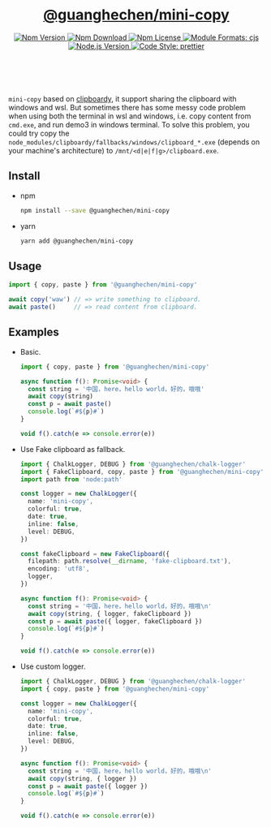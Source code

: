 <header>
  <h1 align="center">
    <a href="https://github.com/guanghechen/node-scaffolds/tree/@guanghechen/mini-copy@5.0.7/packages/mini-copy#readme">@guanghechen/mini-copy</a>
  </h1>
  <div align="center">
    <a href="https://www.npmjs.com/package/@guanghechen/mini-copy">
      <img
        alt="Npm Version"
        src="https://img.shields.io/npm/v/@guanghechen/mini-copy.svg"
      />
    </a>
    <a href="https://www.npmjs.com/package/@guanghechen/mini-copy">
      <img
        alt="Npm Download"
        src="https://img.shields.io/npm/dm/@guanghechen/mini-copy.svg"
      />
    </a>
    <a href="https://www.npmjs.com/package/@guanghechen/mini-copy">
      <img
        alt="Npm License"
        src="https://img.shields.io/npm/l/@guanghechen/mini-copy.svg"
      />
    </a>
    <a href="#install">
      <img
        alt="Module Formats: cjs"
        src="https://img.shields.io/badge/module_formats-cjs-green.svg"
      />
    </a>
    <a href="https://github.com/nodejs/node">
      <img
        alt="Node.js Version"
        src="https://img.shields.io/node/v/@guanghechen/mini-copy"
      />
    </a>
    <a href="https://github.com/prettier/prettier">
      <img
        alt="Code Style: prettier"
        src="https://img.shields.io/badge/code_style-prettier-ff69b4.svg?style=flat-square"
      />
    </a>
  </div>
</header>
<br/>


`mini-copy` based on [clipboardy](https://www.npmjs.com/package/clipboardy), it support sharing the
clipboard with windows and wsl. But sometimes there has some messy code problem when using both the
terminal in wsl and windows, i.e. copy content from `cmd.exe`, and run demo3 in windows terminal.
To solve this problem, you could try copy the `node_modules/clipboardy/fallbacks/windows/clipboard_*.exe`
(depends on your machine's architecture) to `/mnt/<d|e|f|g>/clipboard.exe`.


## Install

* npm

  ```bash
  npm install --save @guanghechen/mini-copy
  ```

* yarn

  ```bash
  yarn add @guanghechen/mini-copy
  ```

## Usage

```typescript
import { copy, paste } from '@guanghechen/mini-copy'

await copy('waw') // => write something to clipboard.
await paste()     // => read content from clipboard.
```


## Examples

* Basic.
  ```typescript
  import { copy, paste } from '@guanghechen/mini-copy'

  async function f(): Promise<void> {
    const string = '中国，here，hello world，好的，哦哦'
    await copy(string)
    const p = await paste()
    console.log(`#${p}#`)
  }

  void f().catch(e => console.error(e))
  ```

* Use Fake clipboard as fallback.
  ```typescript
  import { ChalkLogger, DEBUG } from '@guanghechen/chalk-logger'
  import { FakeClipboard, copy, paste } from '@guanghechen/mini-copy'
  import path from 'node:path'

  const logger = new ChalkLogger({
    name: 'mini-copy',
    colorful: true,
    date: true,
    inline: false,
    level: DEBUG,
  })

  const fakeClipboard = new FakeClipboard({
    filepath: path.resolve(__dirname, 'fake-clipboard.txt'),
    encoding: 'utf8',
    logger,
  })

  async function f(): Promise<void> {
    const string = '中国，here，hello world，好的，哦哦\n'
    await copy(string, { logger, fakeClipboard })
    const p = await paste({ logger, fakeClipboard })
    console.log(`#${p}#`)
  }

  void f().catch(e => console.error(e))
  ```


* Use custom logger.

  ```typescript
  import { ChalkLogger, DEBUG } from '@guanghechen/chalk-logger'
  import { copy, paste } from '@guanghechen/mini-copy'

  const logger = new ChalkLogger({
    name: 'mini-copy',
    colorful: true,
    date: true,
    inline: false,
    level: DEBUG,
  })

  async function f(): Promise<void> {
    const string = '中国，here，hello world，好的，哦哦\n'
    await copy(string, { logger })
    const p = await paste({ logger })
    console.log(`#${p}#`)
  }

  void f().catch(e => console.error(e))
  ```


[homepage]: https://github.com/guanghechen/node-scaffolds/tree/@guanghechen/mini-copy@5.0.7/packages/mini-copy#readme
